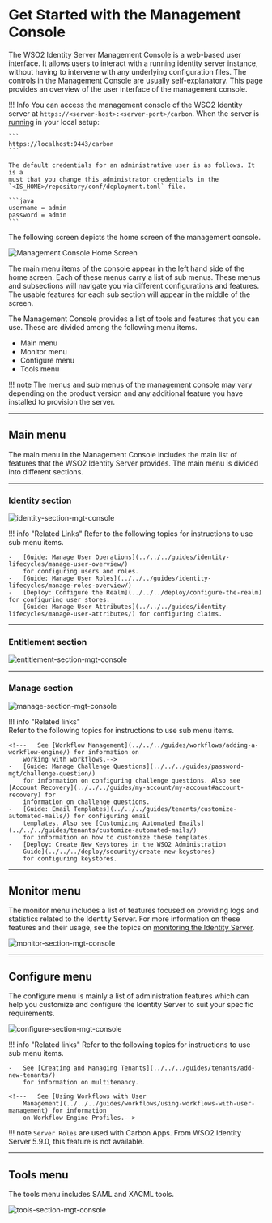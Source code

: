 # Get Started with the Management Console

The WSO2 Identity Server Management Console is a web-based user
interface. It allows users to interact with a running identity server
instance, without having to intervene with any underlying
configuration files. The controls in the Management Console are usually
self-explanatory. This page provides an overview of the user interface of the 
management console. 

!!! Info 
    You can access the management console of the WSO2 Identity
    server at `https://<server-host>:<server-port>/carbon`. When the server
    is [running](../../../deploy/get-started/run-the-product) in your local setup:
            
    ```
    https://localhost:9443/carbon
    ```

    The default credentials for an administrative user is as follows. It is a
    must that you change this administrator credentials in the `<IS_HOME>/repository/conf/deployment.toml` file.
    
    ```java
    username = admin
    password = admin
    ```

The following screen depicts the home screen of the management console.

![Management Console Home Screen](/assets/img/deploy/server_home_management_console.png)

The main menu items of the console appear in the left hand side of the 
home screen. Each of these menus carry a list of sub menus. These menus and subsections will 
navigate you via different configurations and features. The usable features for each
sub section will appear in the middle of the screen. 

The Management Console provides a list of tools and
features that you can use. These are divided among the following menu items.

-   Main menu
-   Monitor menu
-   Configure menu
-   Tools menu

!!! note
    The menus and sub menus of the management console may vary depending on the 
    product version and any additional feature you have installed to provision the
    server.

---

## Main menu

The main menu in the Management Console includes the main list of
features that the WSO2 Identity Server provides. The main menu is
divided into different sections.

---

### Identity section

![identity-section-mgt-console](/assets/img/deploy/identity-section-mgt-console.png)

!!! info "Related Links"
    Refer to the following topics for instructions to use sub menu items.
    
    -   [Guide: Manage User Operations](../../../guides/identity-lifecycles/manage-user-overview/) 
        for configuring users and roles. 
    -   [Guide: Manage User Roles](../../../guides/identity-lifecycles/manage-roles-overview/)
    -   [Deploy: Configure the Realm](../../../deploy/configure-the-realm) for configuring user stores.
    -   [Guide: Manage User Attributes](../../../guides/identity-lifecycles/manage-user-attributes/) for configuring claims.

---

### Entitlement section

![entitlement-section-mgt-console](/assets/img/deploy/entitlement-section-mgt-console.png)

<!--!!! info "Related links"
    Refer to the following topics for instructions to use sub menu items.
    
    -   See [Configuring the Policy Administration Point](TO-DO:../../learn/configuring-the-policy-administration-point) 
        for configuring the policy administration point.
    -   See [Configuring the Policy Decision Point](TO-DO:../../learn/configuring-the-policy-decision-point) 
        for configuring the policy decision point.-->

---

### Manage section

![manage-section-mgt-console](/assets/img/deploy/manage-section-mgt-console.png)

!!! info "Related links"  
    Refer to the following topics for instructions to use sub menu items.

    <!---   See [Workflow Management](../../../guides/workflows/adding-a-workflow-engine/) for information on
        working with workflows.-->
    -   [Guide: Manage Challenge Questions](../../../guides/password-mgt/challenge-question/)
        for information on configuring challenge questions. Also see [Account Recovery](../../../guides/my-account/my-account#account-recovery) for
        information on challenge questions.
    -   [Guide: Email Templates](../../../guides/tenants/customize-automated-mails/) for configuring email
        templates. Also see [Customizing Automated Emails](../../../guides/tenants/customize-automated-mails/)
        for information on how to customize these templates.
    -   [Deploy: Create New Keystores in the WSO2 Administration
        Guide](../../../deploy/security/create-new-keystores)
        for configuring keystores.

---

## Monitor menu

The monitor menu includes a list of features focused on providing logs
and statistics related to the Identity Server. For more
information on these features and their usage, see the topics on
[monitoring the Identity Server](../../../deploy/monitor/monitor-the-identity-server).


![monitor-section-mgt-console](/assets/img/deploy/monitor-section-mgt-console.png)

---

## Configure menu

The configure menu is mainly a list of administration features which can
help you customize and configure the Identity Server to suit your
specific requirements.

![configure-section-mgt-console](/assets/img/deploy/configure-section-mgt-console.png)

!!! info "Related links"
    Refer to the following topics for instructions to use sub menu items.

    -   See [Creating and Managing Tenants](../../../guides/tenants/add-new-tenants/)
        for information on multitenancy.

    <!---   See [Using Workflows with User
        Management](../../../guides/workflows/using-workflows-with-user-management) for information
        on Workflow Engine Profiles.-->
    

!!! note
    `Server Roles` are used with Carbon Apps. From WSO2 Identity Server 5.9.0, this feature is not available.

---

## Tools menu

The tools menu includes SAML and XACML tools.


![tools-section-mgt-console](/assets/img/deploy/tools-section-mgt-console.png)